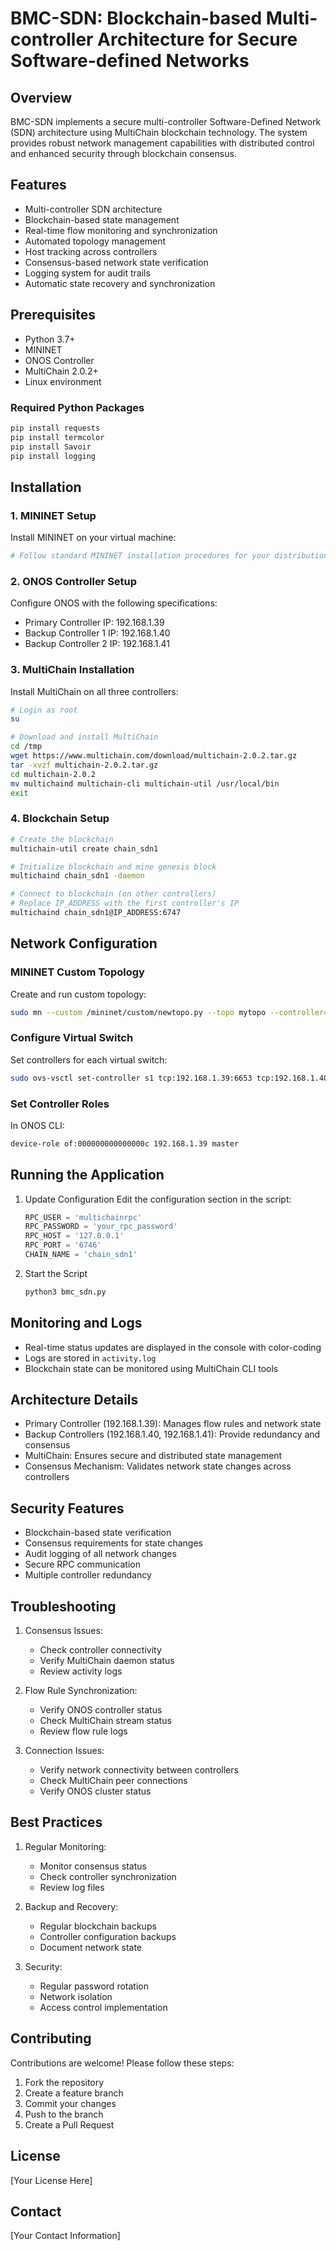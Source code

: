 # BMC-SDN: Blockchain-based Multi-controller Architecture for Secure Software-defined Networks

## Overview
BMC-SDN implements a secure multi-controller Software-Defined Network (SDN) architecture using MultiChain blockchain technology. The system provides robust network management capabilities with distributed control and enhanced security through blockchain consensus.

## Features
- Multi-controller SDN architecture
- Blockchain-based state management
- Real-time flow monitoring and synchronization
- Automated topology management
- Host tracking across controllers
- Consensus-based network state verification
- Logging system for audit trails
- Automatic state recovery and synchronization

## Prerequisites
- Python 3.7+
- MININET
- ONOS Controller
- MultiChain 2.0.2+
- Linux environment

### Required Python Packages
```bash
pip install requests
pip install termcolor
pip install Savoir
pip install logging
```

## Installation

### 1. MININET Setup
Install MININET on your virtual machine:
```bash
# Follow standard MININET installation procedures for your distribution
```

### 2. ONOS Controller Setup
Configure ONOS with the following specifications:
- Primary Controller IP: 192.168.1.39
- Backup Controller 1 IP: 192.168.1.40
- Backup Controller 2 IP: 192.168.1.41

### 3. MultiChain Installation
Install MultiChain on all three controllers:
```bash
# Login as root
su

# Download and install MultiChain
cd /tmp
wget https://www.multichain.com/download/multichain-2.0.2.tar.gz
tar -xvzf multichain-2.0.2.tar.gz
cd multichain-2.0.2
mv multichaind multichain-cli multichain-util /usr/local/bin
exit
```

### 4. Blockchain Setup
```bash
# Create the blockchain
multichain-util create chain_sdn1

# Initialize blockchain and mine genesis block
multichaind chain_sdn1 -daemon

# Connect to blockchain (on other controllers)
# Replace IP_ADDRESS with the first controller's IP
multichaind chain_sdn1@IP_ADDRESS:6747
```

## Network Configuration

### MININET Custom Topology
Create and run custom topology:
```bash
sudo mn --custom /mininet/custom/newtopo.py --topo mytopo --controller=remote,ip=192.168.1.40
```

### Configure Virtual Switch
Set controllers for each virtual switch:
```bash
sudo ovs-vsctl set-controller s1 tcp:192.168.1.39:6653 tcp:192.168.1.40:6653 tcp:192.168.1.41:6653
```

### Set Controller Roles
In ONOS CLI:
```bash
device-role of:000000000000000c 192.168.1.39 master
```

## Running the Application

1. Update Configuration
   Edit the configuration section in the script:
   ```python
   RPC_USER = 'multichainrpc'
   RPC_PASSWORD = 'your_rpc_password'
   RPC_HOST = '127.0.0.1'
   RPC_PORT = '6746'
   CHAIN_NAME = 'chain_sdn1'
   ```

2. Start the Script
   ```bash
   python3 bmc_sdn.py
   ```

## Monitoring and Logs
- Real-time status updates are displayed in the console with color-coding
- Logs are stored in `activity.log`
- Blockchain state can be monitored using MultiChain CLI tools

## Architecture Details
- Primary Controller (192.168.1.39): Manages flow rules and network state
- Backup Controllers (192.168.1.40, 192.168.1.41): Provide redundancy and consensus
- MultiChain: Ensures secure and distributed state management
- Consensus Mechanism: Validates network state changes across controllers

## Security Features
- Blockchain-based state verification
- Consensus requirements for state changes
- Audit logging of all network changes
- Secure RPC communication
- Multiple controller redundancy

## Troubleshooting
1. Consensus Issues:
   - Check controller connectivity
   - Verify MultiChain daemon status
   - Review activity logs

2. Flow Rule Synchronization:
   - Verify ONOS controller status
   - Check MultiChain stream status
   - Review flow rule logs

3. Connection Issues:
   - Verify network connectivity between controllers
   - Check MultiChain peer connections
   - Verify ONOS cluster status

## Best Practices
1. Regular Monitoring:
   - Monitor consensus status
   - Check controller synchronization
   - Review log files

2. Backup and Recovery:
   - Regular blockchain backups
   - Controller configuration backups
   - Document network state

3. Security:
   - Regular password rotation
   - Network isolation
   - Access control implementation

## Contributing
Contributions are welcome! Please follow these steps:
1. Fork the repository
2. Create a feature branch
3. Commit your changes
4. Push to the branch
5. Create a Pull Request

## License
[Your License Here]

## Contact
[Your Contact Information]